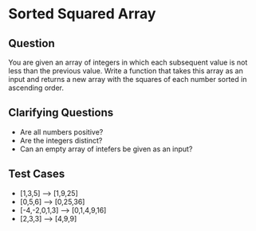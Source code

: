 # Sorted Squared Array

## Question

You are given an array of integers in which each subsequent value is not less than the previous value. Write a function that takes this array as an input and returns a new array with the squares of each number sorted in ascending order.

## Clarifying Questions

- Are all numbers positive?
- Are the integers distinct?
- Can an empty array of intefers be given as an input?

## Test Cases

- [1,3,5]  -->  [1,9,25]
- [0,5,6]  -->  [0,25,36]
- [-4,-2,0,1,3]  -->  [0,1,4,9,16]
- [2,3,3]  -->  [4,9,9]
